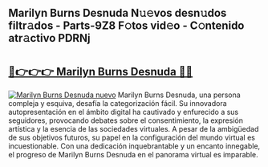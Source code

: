 ## Marilyn Burns Desnuda N𝚞𝚎vos desn𝚞dos filtr𝚊dos - Parts-9Z8 F𝚘tos vid𝚎o - C𝚘ntenido atr𝚊ctivo PDRNj

# <h2><a href="http://mb0ofo.tromn.icu/?c=Marilyn+Burns+Desnuda">🔗👉👉👉 Marilyn Burns Desnuda 🔗🔗</a></h2>

[![Marilyn Burns Desnuda nuevo](https://i.imgur.com/pEAQMta.gif)](http://mb0ofo.tromn.icu/?c=Marilyn+Burns+Desnuda)
Marilyn Burns Desnuda, una persona compleja y esquiva, desafía la categorización fácil. Su innovadora autopresentación en el ámbito digital ha cautivado y enfurecido a sus seguidores, provocando debates sobre el consentimiento, la expresión artística y la esencia de las sociedades virtuales. A pesar de la ambigüedad de sus objetivos futuros, su papel en la configuración del mundo virtual es incuestionable. Con una dedicación inquebrantable y un encanto innegable, el progreso de Marilyn Burns Desnuda en el panorama virtual es imparable.
